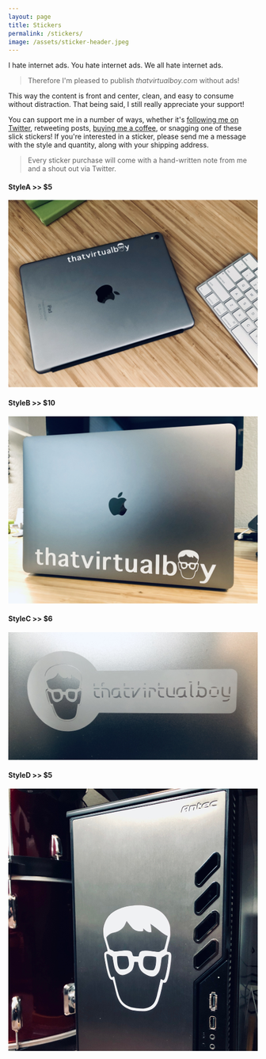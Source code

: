 ```yaml
---
layout: page
title: Stickers
permalink: /stickers/
image: /assets/sticker-header.jpeg
---
```

I hate internet ads. You hate internet ads. We all hate internet ads.
>Therefore I'm pleased to publish _thatvirtualboy.com_ without ads!

This way the content is front and center, clean, and easy to consume without distraction. That being said, I still really appreciate your support!

You can support me in a number of ways, whether it's [following me on Twitter](https://twitter.com/thatvirtualboy), retweeting posts, [buying me a coffee](https://paypal.me/phiredrop), or snagging one of these slick stickers!  If you're interested in a sticker, please send me a message with the style and quantity, along with your shipping address.
>Every sticker purchase will come with a hand-written note from me and a shout out via Twitter.

#### StyleA >> $5
![image](/assets/images/stickers/full-small.jpeg)

#### StyleB >> $10
![image](/assets/images/stickers/full-large.jpeg)

#### StyleC >> $6
![image](/assets/images/stickers/key.jpeg)

#### StyleD >> $5
![image](/assets/images/stickers/face.jpeg)
